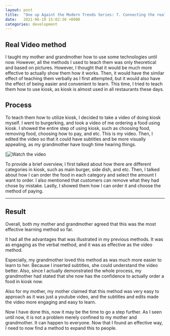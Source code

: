 ```yaml
---
layout: post
title:  "One up Againt the Modern Trends Series: 7. Connecting the real World"
date:   2021-06-10 15:02:30 +0900
categories: development
---
```



## Real Video method


I taught my mother and grandmother how to use some technologies until now. However, all the methods I used to teach them was only theoretical and based on pictures. However, I thought that it would be much more effective to actually show them how it works. Then, it would have the similar effect of teaching them verbally as I first attempted, but it would also have the effect of being easier and convenient to learn. This time, I tried to teach them how to use kiosk, as kiosk is almost used in all restaurants these days.


## Process


To teach them how to utilize kiosk, I decided to take a video of doing kiosk myself. I went to burgerking, and took a video of me ordering a food using kiosk. I showed the entire step of using kiosk, such as choosing food, removing food, choosing how to pay, and etc. This is my video. Then, I edited the video so that it could have subtitles and be more visually appealing, as my grandmother have tough time hearing things.


[![Watch the video]()


To provide a brief overview, I first talked about how there are different categories in kiosk, such as main burger, side dish, and etc. Then, I talked about how I can order the food in each category and select the amount I want to order. I also mentioned that customers can remove what they had chose by mistake. Lastly, I showed them how I can order it and choose the method of paying.


---


## Result


Overall, both my mother and grandmother agreed that this was the most effective learning method so far.


It had all the advantages that was illustrated in my previous methods. It was as engaging as the verbal method, and it was as effective as the video method.


Especially, my grandmother loved this method as was much more easier to learn to her. Because I inserted subtitles, she could understand the video better. Also, since I actually demonstrated the whole process, my grandmother had stated that she now has the confidence to actually order a food in kiosk now.


Also for my mother, my mother claimed that this method was very easy to approach as it was just a youtube video, and the subtitles and edits made the video more engaging and easy to learn.


Now I have done this, now it may be the time to go a step further. As I seen until now, it is not a problem merely confined to my mother and grandmother. It can happen to everyone. Now that I found an effective way, I need to now find a method to expand this to people.

